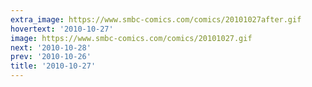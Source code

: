```yaml
---
extra_image: https://www.smbc-comics.com/comics/20101027after.gif
hovertext: '2010-10-27'
image: https://www.smbc-comics.com/comics/20101027.gif
next: '2010-10-28'
prev: '2010-10-26'
title: '2010-10-27'
---
```

